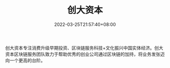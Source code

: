 ﻿---
weight: 
title: "创大资本"
description: "创大资本专注消费升级早期投资、区块链服务科技+文化振兴中国实体经济"
date: 2022-03-25T21:57:40+08:00
lastmod: 2022-03-25T16:45:40+08:00
draft: false
authors: ["Metabd"]
featuredImage: "chuangdaziben.jpg"
link: ""
tags: ["投资机构","创大资本"]
categories: ["navigation"]
navigation: ["投资机构"]
lightgallery: true
toc: true
pinned: false
recommend: false
recommend1: false
---
创大资本专注消费升级早期投资、区块链服务科技+文化振兴中国实体经济。创大资本区块链服务团队致力于帮助优秀的创业公司通过区块链的加持，将业务发张迈向一个更高的台阶。
